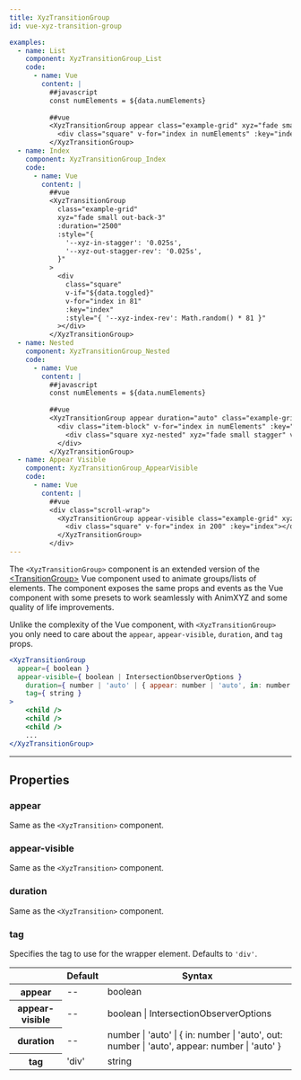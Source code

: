 ```yaml
---
title: XyzTransitionGroup
id: vue-xyz-transition-group

examples:
  - name: List
    component: XyzTransitionGroup_List
    code:
      - name: Vue
        content: |
          ##javascript
          const numElements = ${data.numElements}
          
          ##vue
          <XyzTransitionGroup appear class="example-grid" xyz="fade small out-down out-rotate-right appear-stagger">
            <div class="square" v-for="index in numElements" :key="index"></div>
          </XyzTransitionGroup>
  - name: Index
    component: XyzTransitionGroup_Index
    code:
      - name: Vue
        content: |
          ##vue
          <XyzTransitionGroup
            class="example-grid"
            xyz="fade small out-back-3"
            :duration="2500"
            :style="{
              '--xyz-in-stagger': '0.025s',
              '--xyz-out-stagger-rev': '0.025s',
            }"
          >
            <div
              class="square"
              v-if="${data.toggled}"
              v-for="index in 81"
              :key="index"
              :style="{ '--xyz-index-rev': Math.random() * 81 }"
            ></div>
          </XyzTransitionGroup>
  - name: Nested
    component: XyzTransitionGroup_Nested
    code:
      - name: Vue
        content: |
          ##javascript
          const numElements = ${data.numElements}
          
          ##vue
          <XyzTransitionGroup appear duration="auto" class="example-grid" xyz="fade flip-left origin-left duration-3 appear-stagger">
            <div class="item-block" v-for="index in numElements" :key="index">
              <div class="square xyz-nested" xyz="fade small stagger" v-for="subIndex in 4" :key="subIndex"></div>
            </div>
          </XyzTransitionGroup>
  - name: Appear Visible
    component: XyzTransitionGroup_AppearVisible
    code:
      - name: Vue
        content: |
          ##vue
          <div class="scroll-wrap">
            <XyzTransitionGroup appear-visible class="example-grid" xyz="delay-2 fade small rotate-right">
              <div class="square" v-for="index in 200" :key="index"></div>
            </XyzTransitionGroup>
          </div>
---
```


The `<XyzTransitionGroup>` component is an extended version of the [&lt;TransitionGroup&gt;](https://vuejs.org/v2/api/#transition-group) Vue component used to animate groups/lists of elements. The component exposes the same props and events as the Vue component with some presets to work seamlessly with AnimXYZ and some quality of life improvements.

Unlike the complexity of the Vue component, with `<XyzTransitionGroup>` you only need to care about the `appear`, `appear-visible`, `duration`, and `tag` props.

```jsx
<XyzTransitionGroup
  appear={ boolean }
  appear-visible={ boolean | IntersectionObserverOptions }
	duration={ number | 'auto' | { appear: number | 'auto', in: number | 'auto', out: number | 'auto' } }
	tag={ string }
>
	<child />
	<child />
	<child />
	...
</XyzTransitionGroup>
```

---
## Properties

### appear

Same as the `<XyzTransition>` component.

### appear-visible

Same as the `<XyzTransition>` component.

### duration

Same as the `<XyzTransition>` component.

### tag

Specifies the tag to use for the wrapper element. Defaults to `'div'`.

<div class="properties-table table-wrap">
	<table>
		<thead>
			<tr>
				<th></th>
				<th>Default</th>
				<th>Syntax</th>
			</tr>
		</thead>
		<tbody>
			<tr>
				<th scope="row">appear</th>
				<td>--</td>
				<td>boolean</td>
			</tr>
      <tr>
				<th scope="row">appear-visible</th>
				<td>--</td>
				<td>boolean | IntersectionObserverOptions</td>
			</tr>
			<tr>
				<th scope="row">duration</th>
				<td>--</td>
				<td>number | 'auto' | { in: number | 'auto', out: number | 'auto', appear: number | 'auto' }</td>
			</tr>
			<tr>
				<th scope="row">tag</th>
				<td>'div'</td>
				<td>string</td>
			</tr>
		</tbody>
	</table>
</div>